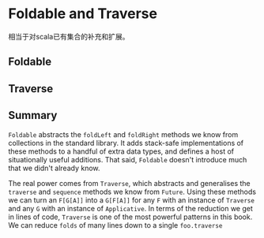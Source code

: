 # Foldable and Traverse

相当于对scala已有集合的补充和扩展。

## Foldable

## Traverse

## Summary

`Foldable` abstracts the `foldLeft` and `foldRight` methods we know from collections in the standard
library. It adds stack-safe implementations of these methods to a handful of extra data types, and
defines a host of situationally useful additions. That said, `Foldable` doesn't introduce much that
we didn't already know.

The real power comes from `Traverse`, which abstracts and generalises the `traverse` and `sequence`
methods we know from `Future`. Using these methods we can turn an `F[G[A]]` into a `G[F[A]]` for
any `F` with an instance of `Traverse` and any `G` with an instance of `Applicative`. In terms of
the reduction we get in lines of code, `Traverse` is one of the most powerful patterns in this book.
We can reduce `folds` of many lines down to a single `foo.traverse`
